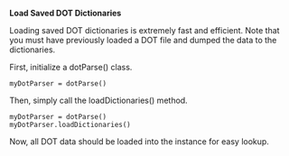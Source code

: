 **Load Saved DOT Dictionaries**

Loading saved DOT dictionaries is extremely fast and efficient. Note that you must have previously loaded a DOT file and dumped the data to the dictionaries.

First, initialize a dotParse() class.

    myDotParser = dotParse()

Then, simply call the loadDictionaries() method.

    myDotParser = dotParse()
    myDotParser.loadDictionaries()

Now, all DOT data should be loaded into the instance for easy lookup.
